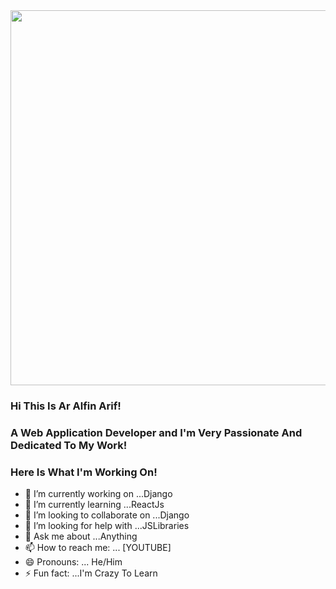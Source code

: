 <img src="https://scontent.fruh2-1.fna.fbcdn.net/v/t1.0-9/159607295_260759955648177_3558421076137718772_o.jpg?_nc_cat=101&ccb=1-3&_nc_sid=730e14&_nc_ohc=fS0dWOzATc0AX_aPjX-&_nc_ht=scontent.fruh2-1.fna&oh=185b85570016ab5114b11e685cd5cef4&oe=6070A32C" width="600">

### Hi This Is Ar Alfin Arif!

### A Web Application Developer and I'm Very Passionate And Dedicated To My Work!

### Here Is What I'm Working On!

- 🔭 I’m currently working on ...Django
- 🌱 I’m currently learning ...ReactJs
- 👯 I’m looking to collaborate on ...Django
- 🤔 I’m looking for help with ...JSLibraries
- 💬 Ask me about ...Anything
- 📫 How to reach me: ... [YOUTUBE]
- 😄 Pronouns: ... He/Him
- ⚡ Fun fact: ...I'm Crazy To Learn
